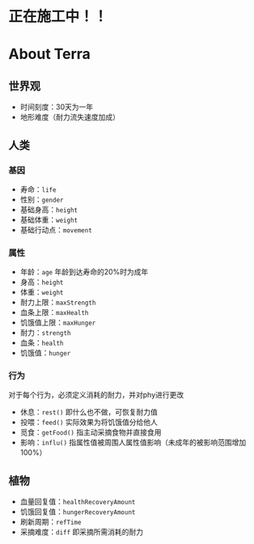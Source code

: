 # 正在施工中！！

# About Terra

## 世界观

- 时间刻度：30天为一年
- 地形难度（耐力流失速度加成）

## 人类

### 基因

- 寿命：`life`
- 性别：`gender`
- 基础身高：`height`
- 基础体重：`weight`
- 基础行动点：`movement`

### 属性

- 年龄：`age` 年龄到达寿命的20%时为成年
- 身高：`height`
- 体重：`weight`
- 耐力上限：`maxStrength`
- 血条上限：`maxHealth`
- 饥饿值上限：`maxHunger`
- 耐力：`strength`
- 血条：`health`
- 饥饿值：`hunger`

### 行为

对于每个行为，必须定义消耗的耐力，并对phy进行更改

- 休息：`rest()` 即什么也不做，可恢复耐力值
- 投喂：`feed()` 实际效果为将饥饿值分给他人
- 觅食：`getFood()` 指主动采摘食物并直接食用
- 影响：`influ()` 指属性值被周围人属性值影响（未成年的被影响范围增加100%）

## 植物

- 血量回复值：`healthRecoveryAmount`
- 饥饿回复值：`hungerRecoveryAmount`
- 刷新周期：`refTime`
- 采摘难度：`diff` 即采摘所需消耗的耐力